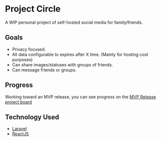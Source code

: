 # Project Circle
A WIP personal project of self-hosted social media for family/friends.

## Goals
- Privacy focused.
- All data configurable to expires after X time. (Mainly for hosting cost purposes)
- Can share images/statuses with groups of friends.
- Can message friends or groups.

## Progress
Working toward an MVP release, you can see progress on the [MVP Release project board](https://github.com/Seanmcn/circle/projects/1)

## Technology Used
- [Laravel](https://laravel.com/)
- [ReactJS](https://reactjs.org/)